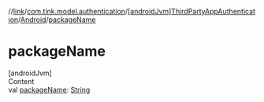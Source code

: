 //[link](../../../index.md)/[com.tink.model.authentication](../../index.md)/[[androidJvm]ThirdPartyAppAuthentication](../index.md)/[Android](index.md)/[packageName](package-name.md)



# packageName  
[androidJvm]  
Content  
val [packageName](package-name.md): [String](https://kotlinlang.org/api/latest/jvm/stdlib/kotlin/-string/index.html)  



